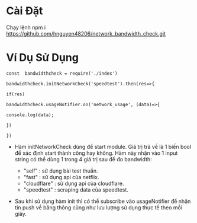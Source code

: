 # Cài Đặt
Chạy lệnh
npm i https://github.com/hnguyen48206/network_bandwidth_check.git

# Ví Dụ Sử Dụng

    const  bandwidthcheck = require('./index')
    
    bandwidthcheck.initNetworkCheck('speedtest').then(res=>{
    
    if(res)
    
    bandwidthcheck.usageNotifier.on('network_usage', (data)=>{
    
    console.log(data);
    
    })
    
    })

 - Hàm initNetworkCheck dùng để start module. Giá trị trả về là 1 biến bool để xác định start thành công hay không. Hàm này nhận vào 1 input string có thể dùng 1 trong 4 giá trị sau để đo bandwidth:
 
	  + "self" : sử dụng bài test thuần.
	  + "fast" : sử dụng api của netflix.
	  + "cloudflare" : sử dụng api của cloudflare.
	  + "speedtest" : scraping data của speedtest.
 - Sau khi sử dụng hàm init thì có thể subscribe vào usageNotifier để nhận tin push về băng thông cũng như lưu lượng sử dụng thực tế theo mỗi giây.
